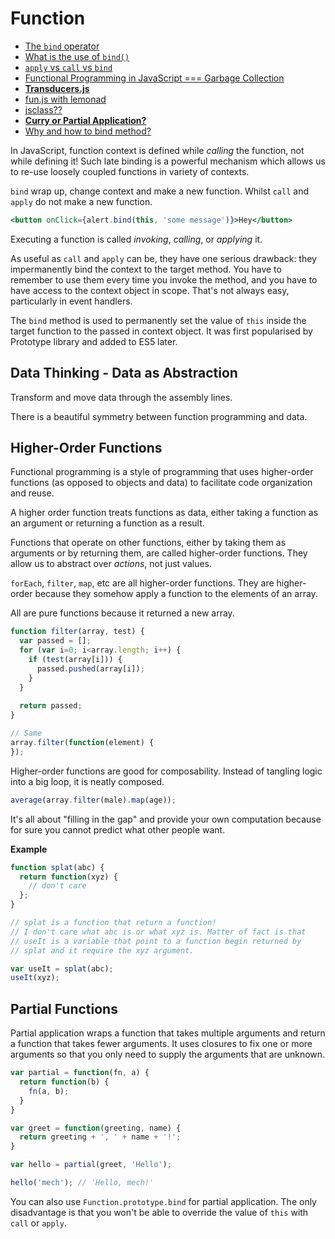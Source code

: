 # Function

* [The `bind` operator](https://medium.com/@matthewwithanm/api-design-the-bind-operator-5a22d255bb18)
* [What is the use of `bind()`](http://stackoverflow.com/questions/2236747/bind-method-of-javascript)
* [`apply` vs `call` vs `bind`](http://stackoverflow.com/questions/15455009/js-call-apply-vs-bind)
* [Functional Programming in JavaScript === Garbage Collection](http://awardwinningfjords.com/2014/04/21/functional-programming-in-javascript-equals-garbage.html)
* [**Transducers.js**](http://jlongster.com/Transducers.js--A-JavaScript-Library-for-Transformation-of-Data)
* [fun.js with lemonad](http://fogus.github.io/lemonad/)
* [jsclass??](http://jsclass.jcoglan.com/comparable.html)
* [**Curry or Partial Application?**](https://medium.com/@yamalight/building-modular-javascript-applications-in-es6-with-react-webpack-and-babel-538189cd485f)
* [Why and how to bind method?](http://reactkungfu.com/2015/07/why-and-how-to-bind-methods-in-your-react-component-classes/)

In JavaScript, function context is defined while *calling* the function, not while defining it! Such late binding is a powerful mechanism which allows us to re-use loosely coupled functions in variety of contexts.

`bind` wrap up, change context and make a new function. Whilst `call` and `apply` do not make a new function.

```jsx
<button onClick={alert.bind(this, 'some message')}>Hey</button>
```

Executing a function is called *invoking*, *calling*, or *applying* it.

As useful as `call` and `apply` can be, they have one serious drawback: they impermanently bind the context to the target method. You have to remember to use them every time you invoke the method, and you have to have access to the context object in scope. That's not always easy, particularly in event handlers.

The `bind` method is used to permanently set the value of `this` inside the target function to the passed in context object. It was first popularised by Prototype library and added to ES5 later.

## Data Thinking - Data as Abstraction

Transform and move data through the assembly lines.

There is a beautiful symmetry between function programming and data.

## Higher-Order Functions

Functional programming is a style of programming that uses higher-order functions (as opposed to objects and data) to facilitate code organization and reuse.

A higher order function treats functions as data, either taking a function as an argument or returning a function as a result.

Functions that operate on other functions, either by taking them as arguments or by returning them, are called higher-order functions. They allow us to abstract over *actions*, not just values.

`forEach`, `filter`, `map`, etc are all higher-order functions. They are higher-order because they somehow apply a function to the elements of an array.

All are pure functions because it returned a new array.

```js
function filter(array, test) {
  var passed = [];
  for (var i=0; i<array.length; i++) {
    if (test(array[i])) {
      passed.pushed(array[i]);    }  }
  
  return passed;}

// Same
array.filter(function(element) {});
```

Higher-order functions are good for composability. Instead of tangling logic into a big loop, it is neatly composed.

```js
average(array.filter(male).map(age));
```

It's all about "filling in the gap" and provide your own computation because for sure you cannot predict what other people want.

**Example**

```js
function splat(abc) {
  return function(xyz) {
    // don't care  };}

// splat is a function that return a function!
// I don't care what abc is or what xyz is. Matter of fact is that
// useIt is a variable that point to a function begin returned by
// splat and it require the xyz argument.

var useIt = splat(abc);
useIt(xyz);
```

## Partial Functions

Partial application wraps a function that takes multiple arguments and return a function that takes fewer arguments. It uses closures to fix one or more arguments so that you only need to supply the arguments that are unknown.

```js
var partial = function(fn, a) {
  return function(b) {
    fn(a, b);  }}

var greet = function(greeting, name) {
  return greeting + ', ' + name + '!';}

var hello = partial(greet, 'Hello');

hello('mech'); // 'Hello, mech!'
```

You can also use `Function.prototype.bind` for partial application. The only disadvantage is that you won't be able to override the value of `this` with `call` or `apply`.